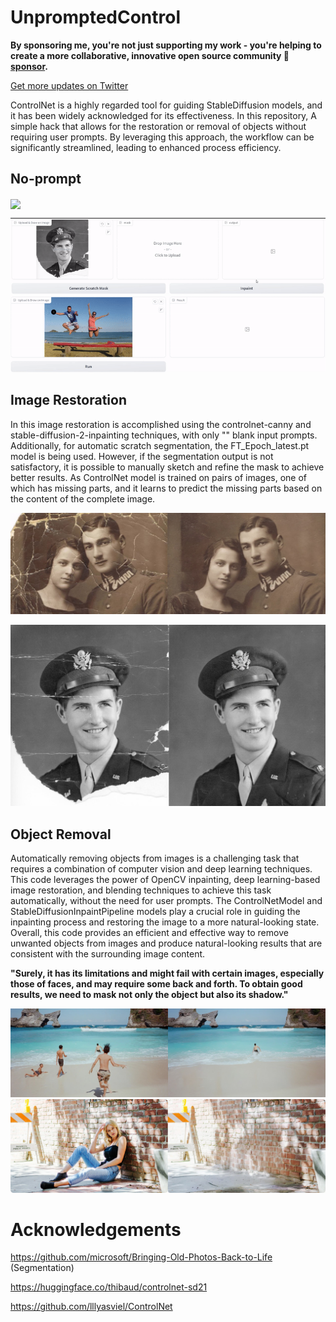 # UnpromptedControl

**By sponsoring me, you're not just supporting my work - you're helping to create a more collaborative, innovative open source community 💖 [sponsor](https://github.com/sponsors/vijishmadhavan?o=sd&sc=t).**

[Get more updates on Twitter](https://twitter.com/Vijish68859437)

ControlNet is a highly regarded tool for guiding StableDiffusion models, and it has been widely acknowledged for its effectiveness. In this repository, A simple hack that allows for the restoration or removal of objects without requiring user prompts. By leveraging this approach, the workflow can be significantly streamlined, leading to enhanced process efficiency.

## No-prompt

[<img src="https://colab.research.google.com/assets/colab-badge.svg" align="center">](https://colab.research.google.com/github/vijishmadhavan/UnpromptedControl/blob/master/UnpromptedControl.ipynb)

![restore Result](examples/eg2gif.gif)
![restore Result](examples/objgif.gif)
## Image Restoration 

In this image restoration is accomplished using the controlnet-canny and stable-diffusion-2-inpainting techniques, with only "" blank input prompts. Additionally, for automatic scratch segmentation, the FT_Epoch_latest.pt model is being used. However, if the segmentation output is not satisfactory, it is possible to manually sketch and refine the mask to achieve better results. As ControlNet model is trained on pairs of images, one of which has missing parts, and it learns to predict the missing parts based on the content of the complete image.

![restore Result](examples/eg1.jpg)

![restore Result](examples/eg2.jpg)

## Object Removal

Automatically removing objects from images is a challenging task that requires a combination of computer vision and deep learning techniques. This code leverages the power of OpenCV inpainting, deep learning-based image restoration, and blending techniques to achieve this task automatically, without the need for user prompts. The ControlNetModel and StableDiffusionInpaintPipeline models play a crucial role in guiding the inpainting process and restoring the image to a more natural-looking state. Overall, this code provides an efficient and effective way to remove unwanted objects from images and produce natural-looking results that are consistent with the surrounding image content. 

**"Surely, it has its limitations and might fail with certain images, especially those of faces, and may require some back and forth. To obtain good results, we need to mask not only the object but also its shadow."**


![restore Result](examples/obj2.jpg)
![restore Result](examples/obj1.jpg)

# Acknowledgements

https://github.com/microsoft/Bringing-Old-Photos-Back-to-Life (Segmentation)

https://huggingface.co/thibaud/controlnet-sd21

https://github.com/lllyasviel/ControlNet


